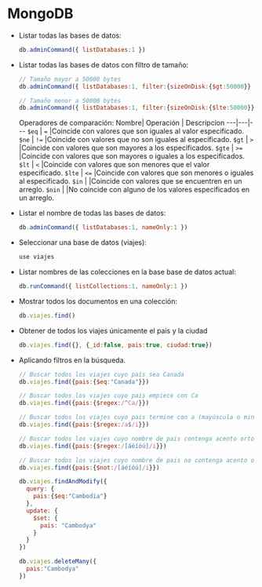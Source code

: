MongoDB
=================

  * Listar todas las bases de datos:
    ```js
    db.adminCommand({ listDatabases:1 })
    ```
  * Listar todas las bases de datos con filtro de tamaño:
    
    ```js
    // Tamaño mayor a 50000 bytes
    db.adminCommand({ listDatabases:1, filter:{sizeOnDisk:{$gt:50000}} })

    // Tamaño menor a 50000 bytes
    db.adminCommand({ listDatabases:1, filter:{sizeOnDisk:{$lte:50000}} })
    ```

    Operadores de comparación:
    Nombre| Operación | Descripcion
    ---|---|---
    `$eq`   | `=` |Coincide con valores que son iguales al valor especificado.
    `$ne`   | `!=` |Coincide con valores que no son iguales al especificado.
    `$gt`   | `>` |Coincide con valores que son mayores a los especificados.
    `$gte`  | `>=` |Coincide con valores que son mayores o iguales a los especificados.
    `$lt`   | `<` |Coincide con valores que son menores que el valor especificado.
    `$lte`  | `<=` |Coincide con valores que son menores o iguales al especificado.
    `$in`   |  |Coincide con valores que se encuentren en un arreglo.
    `$nin`  |  |No coincide con alguno de los valores especificados en un arreglo.

  * Listar el nombre de todas las bases de datos:
    ```js
    db.adminCommand({ listDatabases:1, nameOnly:1 })
    ```
  * Seleccionar una base de datos (viajes):
    ```js
    use viajes
    ```
  * Listar nombres de las colecciones en la base base de datos actual:
    ```js
    db.runCommand({ listCollections:1, nameOnly:1 })
    ```
  * Mostrar todos los documentos en una colección:
    ```js
    db.viajes.find()
    ```
  * Obtener de todos los viajes únicamente el pais y la ciudad
    ```js
    db.viajes.find({}, {_id:false, pais:true, ciudad:true})
    ```
  * Aplicando filtros en la búsqueda.
    ```js
    // Buscar todos los viajes cuyo país sea Canada
    db.viajes.find({pais:{$eq:"Canada"}})

    // Buscar todos los viajes cuyo pais empiece con Ca
    db.viajes.find({pais:{$regex:/^Ca/}})

    // Buscar todos los viajes cuyo pais termine con a (mayúscula o minúscula)
    db.viajes.find({pais:{$regex:/a$/i}})

    // Buscar todos los viajes cuyo nombre de pais contenga acento ortográfico
    db.viajes.find({pais:{$regex:/[áéíóú]/i}})

    // Buscar todos los viajes cuyo nombre de pais no contenga acento ortográfico
    db.viajes.find({pais:{$not:/[áéíóú]/i}})
    ```

    ```js
    db.viajes.findAndModify({
      query: {
        pais:{$eq:"Cambodia"}
      },
      update: {
        $set: {
          pais: "Cambodya"
        }
      }
    })
    ```

    ```js
    db.viajes.deleteMany({
      pais:"Cambodya"
    })
    ```